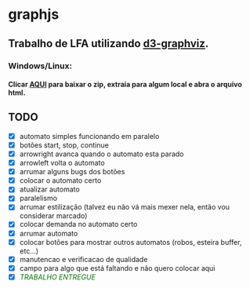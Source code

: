 # graphjs

## Trabalho de LFA utilizando [d3-graphviz](https://github.com/magjac/d3-graphviz).


### Windows/Linux:

#### Clicar [AQUI](https://codeload.github.com/ERTHang/graphjs/zip/master) para baixar o zip, extraia para algum local e abra o arquivo html.


## TODO
- [x] automato simples funcionando em paralelo
- [x] botões start, stop, continue
- [x] arrowright avanca quando o automato esta parado
- [x] arrowleft volta o automato
- [x] arrumar alguns bugs dos botões
- [x] colocar o automato certo
- [x] atualizar automato
- [x] paralelismo
- [x] arrumar estilização (talvez eu não vá mais mexer nela, então vou considerar marcado)
- [x] colocar demanda no automato certo
- [x] arrumar automato
- [x] colocar botões para mostrar outros automatos (robos, esteira buffer, etc...)
- [x] manutencao e verificacao de qualidade
- [x] campo para algo que está faltando e não quero colocar aqui
- [x] <font color='green'><em>TRABALHO ENTREGUE</em></font>
